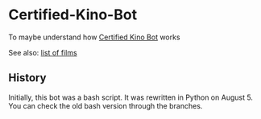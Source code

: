 # Certified-Kino-Bot
To maybe understand how [Certified Kino Bot](https://www.facebook.com/certifiedkino/) works

See also: [list of films](https://kino.caretas.club)

## History
Initially, this bot was a bash script. It was rewritten in Python on August 5. You can check the old bash version through the branches.
